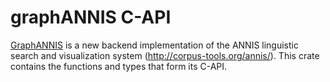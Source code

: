 # graphANNIS C-API


[GraphANNIS](https://crates.io/crates/graphannis) is a new backend implementation of the ANNIS linguistic search and visualization system (http://corpus-tools.org/annis/). 
This crate contains the functions and types that form its C-API.